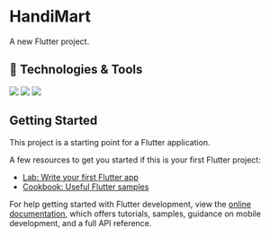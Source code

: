# HandiMart

A new Flutter project.


## 🔧 Technologies & Tools
![](https://img.shields.io/badge/code-dart-informational?style=flat&logo=dart&logoColor=white&color=2bbc8a)
![](https://img.shields.io/badge/Editor-vscode-informational?style=flat&logo=dart&logoColor=white&color=2bbc8a)
![](https://img.shields.io/badge/db-firebase-informational?style=flat&logo=dart&logoColor=white&color=2bbc8a)

## Getting Started

This project is a starting point for a Flutter application.

A few resources to get you started if this is your first Flutter project:

- [Lab: Write your first Flutter app](https://docs.flutter.dev/get-started/codelab)
- [Cookbook: Useful Flutter samples](https://docs.flutter.dev/cookbook)

For help getting started with Flutter development, view the
[online documentation](https://docs.flutter.dev/), which offers tutorials,
samples, guidance on mobile development, and a full API reference.
